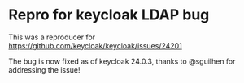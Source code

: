 # Repro for keycloak LDAP bug

This was a reproducer for https://github.com/keycloak/keycloak/issues/24201

The bug is now fixed as of keycloak 24.0.3, thanks to @sguilhen for addressing the issue!
